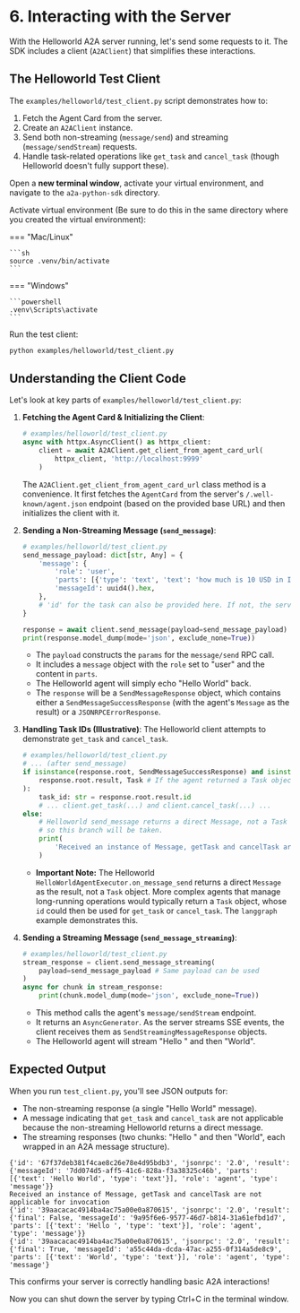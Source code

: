 # 6. Interacting with the Server

With the Helloworld A2A server running, let's send some requests to it. The SDK includes a client (`A2AClient`) that simplifies these interactions.

## The Helloworld Test Client

The `examples/helloworld/test_client.py` script demonstrates how to:

1. Fetch the Agent Card from the server.
2. Create an `A2AClient` instance.
3. Send both non-streaming (`message/send`) and streaming (`message/sendStream`) requests.
4. Handle task-related operations like `get_task` and `cancel_task` (though Helloworld doesn't fully support these).

Open a **new terminal window**, activate your virtual environment, and navigate to the `a2a-python-sdk` directory.

Activate virtual environment (Be sure to do this in the same directory where you created the virtual environment):

=== "Mac/Linux"

    ```sh
    source .venv/bin/activate
    ```

=== "Windows"

    ```powershell
    .venv\Scripts\activate
    ```

Run the test client:

```bash
python examples/helloworld/test_client.py
```

## Understanding the Client Code

Let's look at key parts of `examples/helloworld/test_client.py`:

1. **Fetching the Agent Card & Initializing the Client**:

    ```python { .no-copy }
    # examples/helloworld/test_client.py
    async with httpx.AsyncClient() as httpx_client:
        client = await A2AClient.get_client_from_agent_card_url(
            httpx_client, 'http://localhost:9999'
        )
    ```

    The `A2AClient.get_client_from_agent_card_url` class method is a convenience. It first fetches the `AgentCard` from the server's `/.well-known/agent.json` endpoint (based on the provided base URL) and then initializes the client with it.

2. **Sending a Non-Streaming Message (`send_message`)**:

    ```python { .no-copy }
    # examples/helloworld/test_client.py
    send_message_payload: dict[str, Any] = {
        'message': {
            'role': 'user',
            'parts': [{'type': 'text', 'text': 'how much is 10 USD in INR?'}], # Content doesn't matter for Helloworld
            'messageId': uuid4().hex,
        },
        # 'id' for the task can also be provided here. If not, the server/handler might generate one.
    }

    response = await client.send_message(payload=send_message_payload)
    print(response.model_dump(mode='json', exclude_none=True))
    ```

    - The `payload` constructs the `params` for the `message/send` RPC call.
    - It includes a `message` object with the `role` set to "user" and the content in `parts`.
    - The Helloworld agent will simply echo "Hello World" back.
    - The `response` will be a `SendMessageResponse` object, which contains either a `SendMessageSuccessResponse` (with the agent's `Message` as the result) or a `JSONRPCErrorResponse`.

3. **Handling Task IDs (Illustrative)**:
    The Helloworld client attempts to demonstrate `get_task` and `cancel_task`.

    ```python { .no-copy }
    # examples/helloworld/test_client.py
    # ... (after send_message)
    if isinstance(response.root, SendMessageSuccessResponse) and isinstance(
        response.root.result, Task # If the agent returned a Task object
    ):
        task_id: str = response.root.result.id
        # ... client.get_task(...) and client.cancel_task(...) ...
    else:
        # Helloworld send_message returns a direct Message, not a Task object,
        # so this branch will be taken.
        print(
            'Received an instance of Message, getTask and cancelTask are not applicable for invocation'
        )
    ```

    - **Important Note:** The Helloworld `HelloWorldAgentExecutor.on_message_send` returns a direct `Message` as the result, not a `Task` object. More complex agents that manage long-running operations would typically return a `Task` object, whose `id` could then be used for `get_task` or `cancel_task`. The `langgraph` example demonstrates this.

4. **Sending a Streaming Message (`send_message_streaming`)**:

    ```python { .no-copy }
    # examples/helloworld/test_client.py
    stream_response = client.send_message_streaming(
        payload=send_message_payload # Same payload can be used
    )
    async for chunk in stream_response:
        print(chunk.model_dump(mode='json', exclude_none=True))
    ```

    - This method calls the agent's `message/sendStream` endpoint.
    - It returns an `AsyncGenerator`. As the server streams SSE events, the client receives them as `SendStreamingMessageResponse` objects.
    - The Helloworld agent will stream "Hello " and then "World".

## Expected Output

When you run `test_client.py`, you'll see JSON outputs for:

- The non-streaming response (a single "Hello World" message).
- A message indicating that `get_task` and `cancel_task` are not applicable because the non-streaming Helloworld returns a direct message.
- The streaming responses (two chunks: "Hello " and then "World", each wrapped in an A2A message structure).

```console { .no-copy }
{'id': '67f37deb381f4cae8c26e78e4d95bdb3', 'jsonrpc': '2.0', 'result': {'messageId': '7dd074d5-aff5-41c6-828a-f3a38325c46b', 'parts': [{'text': 'Hello World', 'type': 'text'}], 'role': 'agent', 'type': 'message'}}
Received an instance of Message, getTask and cancelTask are not applicable for invocation
{'id': '39aacacac4914ba4ac75a00e0a870615', 'jsonrpc': '2.0', 'result': {'final': False, 'messageId': '9a95f6e6-9577-46d7-b814-31a61efbd1d7', 'parts': [{'text': 'Hello ', 'type': 'text'}], 'role': 'agent', 'type': 'message'}}
{'id': '39aacacac4914ba4ac75a00e0a870615', 'jsonrpc': '2.0', 'result': {'final': True, 'messageId': 'a55c44da-dcda-47ac-a255-0f314a5de8c9', 'parts': [{'text': 'World', 'type': 'text'}], 'role': 'agent', 'type': 'message'}
```

This confirms your server is correctly handling basic A2A interactions!

Now you can shut down the server by typing Ctrl+C in the terminal window.

